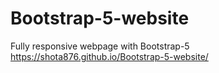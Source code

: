 # Bootstrap-5-website
Fully responsive webpage with Bootstrap-5
https://shota876.github.io/Bootstrap-5-website/
